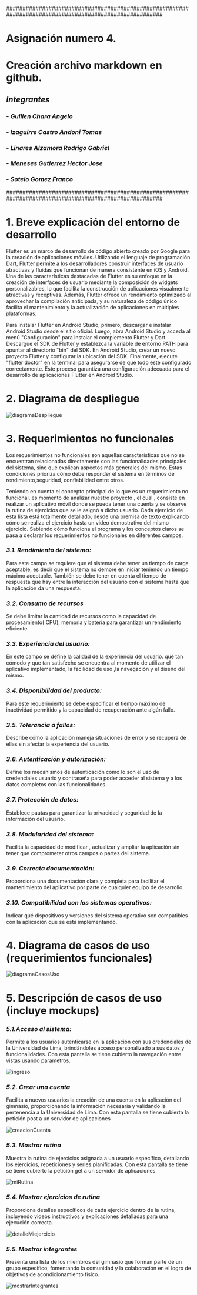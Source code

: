 ########################################################################################################

# **Asignación numero 4.**
# **Creación archivo markdown en github.**
 ## *Integrantes*
 ### - *Guillen Chara Angelo*
 ### - *Izaguirre Castro Andoni Tomas*
 ### - *Linares Alzamora Rodrigo Gabriel*
 ### - *Meneses Gutierrez Hector Jose*
 ### - *Sotelo Gomez Franco*

########################################################################################################



 
# 1. **Breve explicación del entorno de desarrollo**
 Flutter es un marco de desarrollo de código abierto creado por Google para la creación de aplicaciones móviles. Utilizando el lenguaje de programación Dart, Flutter permite a los desarrolladores construir interfaces de usuario atractivas y fluidas que funcionan de manera consistente en iOS y Android. Una de las características destacadas de Flutter es su enfoque en la creación de interfaces de usuario mediante la composición de widgets personalizables, lo que facilita la construcción de aplicaciones visualmente atractivas y receptivas. Además, Flutter ofrece un rendimiento optimizado al aprovechar la compilación anticipada, y su naturaleza de código único facilita el mantenimiento y la actualización de aplicaciones en múltiples plataformas.
 
 Para instalar Flutter en Android Studio, primero, descargar e instalar Android Studio desde el sitio oficial. Luego, abra Android Studio y acceda al menú "Configuración" para instalar el complemento Flutter y Dart. Descargue el SDK de Flutter y establezca la variable de entorno PATH para apuntar al directorio "bin" del SDK. En Android Studio, crear un nuevo proyecto Flutter y configurar la ubicación del SDK. Finalmente, ejecute "flutter doctor" en la terminal para asegurarse de que todo esté configurado correctamente. Este proceso garantiza una configuración adecuada para el desarrollo de aplicaciones Flutter en Android Studio.


# 2. Diagrama de despliegue

![diagramaDespliegue](https://github.com/angelo808/PM_EntregaFinal/assets/79600376/b232481a-4b1d-4c8b-a313-f4f5fc5ace95)


# 3. Requerimientos no funcionales

Los requerimientos no funcionales son aquellas características que no se encuentran relacionadas directamente con las funcionalidades principales del sistema, sino que explican aspectos más generales del mismo. Estas condiciones prioriza cómo debe responder el sistema en términos de rendimiento,seguridad,
 confiabilidad entre otros.

Teniendo en cuenta el concepto principal de lo que es un requerimiento no funcional, es momento de analizar nuestro proyecto , el cual , consiste en realizar un aplicativo móvil donde se pueda tener una cuenta y se observe la rutina de ejercicios que se le asignó a dicho usuario. Cada ejercicio de esta lista está totalmente detallado, desde una premisa de texto explicando cómo se realiza el ejercicio hasta un video demostrativo del mismo ejercicio. Sabiendo cómo funciona el programa y los conceptos claros se pasa a declarar los requerimientos no funcionales en diferentes campos.

### *3.1. Rendimiento del sistema:*

Para este campo se requiere que el sistema debe tener un tiempo de carga aceptable, es decir que el sistema no demore en iniciar teniendo un tiempo máximo aceptable. También se debe tener en cuenta el tiempo de respuesta que hay entre la interacción del usuario con el sistema hasta que la aplicación da una respuesta.

### *3.2. Consumo de recursos*

Se debe limitar la cantidad de recursos como la capacidad de procesamiento( CPU), memoria y batería para garantizar un rendimiento eficiente.

### *3.3. Experiencia del usuario:*

En este campo se define la calidad de la experiencia del usuario. qué tan cómodo y que tan satisfecho se encuentra al momento de utilizar el aplicativo implementado, la facilidad de uso ,la navegación y el diseño del mismo.

### *3.4. Disponibilidad del producto:*

Para este requerimiento se debe especificar el tiempo máximo de inactividad permitido y la capacidad de recuperación ante algún fallo.

### *3.5. Tolerancia a fallos:*

Describe cómo la aplicación maneja situaciones de error y se recupera de ellas sin afectar la experiencia del usuario.

### *3.6. Autenticación y autorización:*

Define los mecanismos de autenticación como lo son el uso de credenciales usuario y contraseña para poder acceder al sistema y a los datos completos con las funcionalidades.

### *3.7. Protección de datos:*

Establece pautas para garantizar la privacidad y seguridad de la información del usuario.

### *3.8. Modularidad del sistema:*

Facilita la capacidad de modificar , actualizar y ampliar la aplicación sin tener que comprometer otros campos o partes del sistema.

### *3.9. Correcta documentación:*

Proporciona una documentación clara y completa para facilitar el mantenimiento del aplicativo por parte de cualquier equipo de desarrollo.

### *3.10. Compatibilidad con los sistemas operativos:*

Indicar qué dispositivos y versiones del sistema operativo son compatibles con la aplicación que se está implementando.

# 4. **Diagrama de casos de uso (requerimientos funcionales)**

![diagramaCasosUso](https://github.com/angelo808/PM_EntregaFinal/assets/79600376/0dd8cee5-ef39-43ef-9e67-ad729f38eaf1)

# 5. **Descripción de casos de uso (incluye mockups)**

### *5.1.Acceso al sistema:*

Permite a los usuarios autenticarse en la aplicación con sus credenciales de la Universidad de Lima, brindándoles acceso personalizado a sus datos y funcionalidades.
Con esta pantalla se tiene cubierto la navegación entre vistas usando parametros.


![ingreso](https://github.com/angelo808/PM_EntregaFinal/assets/79600376/07fd85d5-038c-4548-88cb-ebe3ed50c057)


### *5.2. Crear una cuenta*

Facilita a nuevos usuarios la creación de una cuenta en la aplicación del gimnasio, proporcionando la información necesaria y validando la pertenencia a la Universidad de Lima.
Con esta pantalla se tiene cubierta la petición post a un servidor de aplicaciones

![creacionCuenta](https://github.com/angelo808/PM_EntregaFinal/assets/79600376/3e43cd0d-5980-419f-9a0c-d6ac6ca568ba)


### *5.3. Mostrar rutina*

Muestra la rutina de ejercicios asignada a un usuario específico, detallando los ejercicios, repeticiones y series planificadas.
Con esta pantalla se tiene se tiene cubierto la petición get a un servidor de aplicaciones

![miRutina](https://github.com/angelo808/PM_EntregaFinal/assets/79600376/a6c2de85-3554-4cb1-b87f-15aaa8fc57b4)


### *5.4. Mostrar ejercicios de rutina*

Proporciona detalles específicos de cada ejercicio dentro de la rutina, incluyendo videos instructivos y explicaciones detalladas para una ejecución correcta.

![detalleMiejercicio](https://github.com/angelo808/PM_EntregaFinal/assets/79600376/39c69b4e-aac0-463a-b6d0-aa47418f656c)



### *5.5. Mostrar integrantes*

Presenta una lista de los miembros del gimnasio que forman parte de un grupo específico, fomentando la comunidad y la colaboración en el logro de objetivos de acondicionamiento físico.

![mostrarIntegrantes](https://github.com/angelo808/PM_EntregaFinal/assets/79600376/76096d06-8859-4747-ae25-ccc05748246f)

